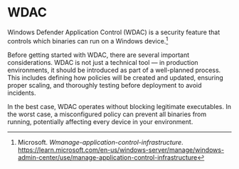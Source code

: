 # WDAC
Windows Defender Application Control (WDAC) is a security feature that controls which binaries can run on a Windows device.[^1]

Before getting started with WDAC, there are several important considerations. WDAC is not just a technical tool — in production environments, it should be introduced as part of a well-planned process. This includes defining how policies will be created and updated, ensuring proper scaling, and thoroughly testing before deployment to avoid incidents.

In the best case, WDAC operates without blocking legitimate executables. In the worst case, a misconfigured policy can prevent all binaries from running, potentially affecting every device in your environment.





[^1]: Microsoft. *Wmanage-application-control-infrastructure*. https://learn.microsoft.com/en-us/windows-server/manage/windows-admin-center/use/manage-application-control-infrastructure